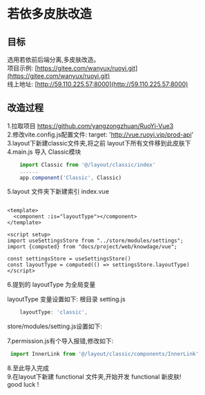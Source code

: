 # 若依多皮肤改造

## 目标
选用若依前后端分离,多皮肤改造。  
项目示例: [https://gitee.com/wanyux/ruoyi.git](https://gitee.com/wanyux/ruoyi.git)  
线上地址: [http://59.110.225.57:8000](http://59.110.225.57:8000)  
## 改造过程
1.拉取项目 https://github.com/yangzongzhuan/RuoYi-Vue3  
2.修改vite.config.js配置文件: target: 'http://vue.ruoyi.vip/prod-api'  
3.layout下新建classic文件夹,将之前 layout下所有文件移到此皮肤下  
4.main.js 导入 Classic模块

~~~js
    import Classic from '@/layout/classic/index'
    ......
    app.component('Classic', Classic)
~~~

5.layout 文件夹下新建索引 index.vue

~~~vue

<template>
  <component :is="layoutType"></component>
</template>

<script setup>
import useSettingsStore from "../store/modules/settings";
import {computed} from "docs/project/web/knowdage/vue";

const settingsStore = useSettingsStore()
const layoutType = computed(() => settingsStore.layoutType)
</script>
~~~

6.提到的 layoutType 为全局变量

layoutType 变量设置如下: 根目录 setting.js

~~~js
    layoutType: 'classic',

~~~

store/modules/setting.js设置如下:  

7.permission.js有个导入报错,修改如下:  

~~~ js
 import InnerLink from '@/layout/classic/components/InnerLink'  
~~~

8.至此导入完成  
9.在layout下新建 functional 文件夹,开始开发 functional 新皮肤!  
good luck !
